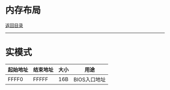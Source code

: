 内存布局
=
[返回目录](dir.md)
***
# 实模式
|起始地址 | 结束地址 | 大小 | 用途 |
|--------|--------|------|-----|
|FFFF0 | FFFFF | 16B | BIOS入口地址 |
